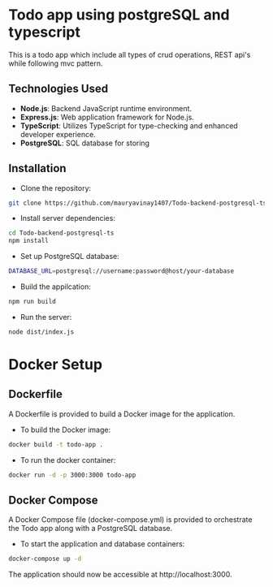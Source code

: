 # Todo app using postgreSQL and typescript

This is a todo app which include all types of crud operations, REST api's while following mvc pattern.

## Technologies Used

* **Node.js**: Backend JavaScript runtime environment.
* **Express.js**: Web application framework for Node.js.
 * **TypeScript**: Utilizes TypeScript for type-checking and enhanced developer experience.
 * **PostgreSQL**: SQL database for storing

## Installation
* Clone the repository:

```bash
git clone https://github.com/mauryavinay1407/Todo-backend-postgresql-ts.git
```
* Install server dependencies:
```bash
cd Todo-backend-postgresql-ts
npm install
```
* Set up PostgreSQL database:
```bash
DATABASE_URL=postgresql://username:password@host/your-database
```
* Build the appilcation:
```bash
npm run build
```
* Run the server:
```bash
node dist/index.js
```

# Docker Setup

## Dockerfile

   A Dockerfile is provided to build a Docker image for the application.

* To build the Docker image:

```bash
docker build -t todo-app .
```
* To run the docker container:
```bash
docker run -d -p 3000:3000 todo-app
```

## Docker Compose

A Docker Compose file (docker-compose.yml) is provided to orchestrate the Todo app along with a PostgreSQL database.

* To start the application and database containers:
```bash
docker-compose up -d
```
The application should now be accessible at http://localhost:3000.

